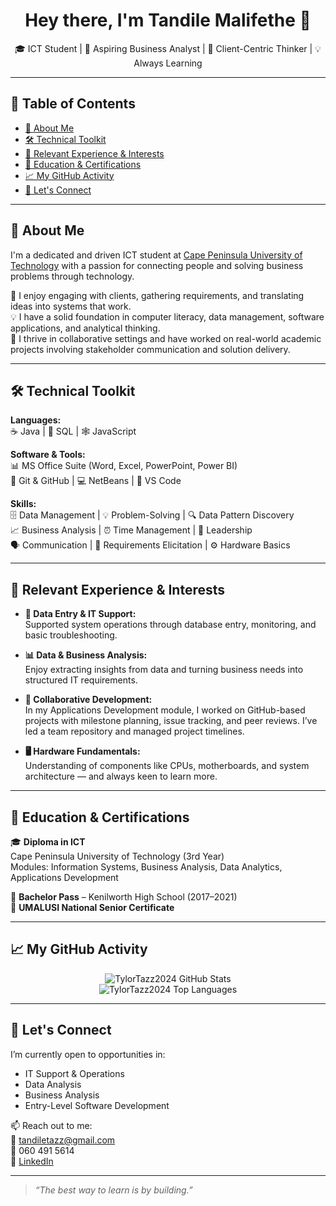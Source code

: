<h1 align="center">Hey there, I'm Tandile Malifethe 👋</h1>
<p align="center">🎓 ICT Student | 💼 Aspiring Business Analyst | 🤝 Client-Centric Thinker | 💡 Always Learning</p>

---

## 🧭 Table of Contents
- [📌 About Me](#-about-me)
- [🛠 Technical Toolkit](#-technical-toolkit)
- [📂 Relevant Experience & Interests](#-relevant-experience--interests)
- [🧾 Education & Certifications](#-education--certifications)
- [📈 My GitHub Activity](#-my-github-activity)
- [🤝 Let's Connect](#-lets-connect)

---

## 📌 About Me

I'm a dedicated and driven ICT student at [Cape Peninsula University of Technology](https://www.cput.ac.za) with a passion for connecting people and solving business problems through technology.

💬 I enjoy engaging with clients, gathering requirements, and translating ideas into systems that work.  
💡 I have a solid foundation in computer literacy, data management, software applications, and analytical thinking.  
🚀 I thrive in collaborative settings and have worked on real-world academic projects involving stakeholder communication and solution delivery.

---

## 🛠 Technical Toolkit

**Languages:**  
☕ Java | 🐘 SQL | 🕸️ JavaScript

**Software & Tools:**  
📊 MS Office Suite (Word, Excel, PowerPoint, Power BI)  
🐙 Git & GitHub | 💻 NetBeans | 📝 VS Code

**Skills:**  
🗄️ Data Management | 💡 Problem-Solving | 🔍 Data Pattern Discovery  
📈 Business Analysis | ⏰ Time Management | 🌟 Leadership  
🗣️ Communication | 👥 Requirements Elicitation | ⚙️ Hardware Basics

---

## 📂 Relevant Experience & Interests

- **📑 Data Entry & IT Support:**  
  Supported system operations through database entry, monitoring, and basic troubleshooting.

- **📊 Data & Business Analysis:**  
  Enjoy extracting insights from data and turning business needs into structured IT requirements.

- **🧠 Collaborative Development:**  
  In my Applications Development module, I worked on GitHub-based projects with milestone planning, issue tracking, and peer reviews. I’ve led a team repository and managed project timelines.

- **🖥️ Hardware Fundamentals:**  
  Understanding of components like CPUs, motherboards, and system architecture — and always keen to learn more.

---

## 🧾 Education & Certifications

🎓 **Diploma in ICT**  
Cape Peninsula University of Technology (3rd Year)  
Modules: Information Systems, Business Analysis, Data Analytics, Applications Development

🏫 **Bachelor Pass** – Kenilworth High School (2017–2021)  
📜 **UMALUSI National Senior Certificate**

---

## 📈 My GitHub Activity

<p align="center">
  <img src="https://github-readme-stats.vercel.app/api?username=TylorTazz2024&show_icons=true&theme=radical" alt="TylorTazz2024 GitHub Stats"/>
  <br/>
  <img src="https://github-readme-stats.vercel.app/api/top-langs/?username=TylorTazz2024&layout=compact&theme=radical" alt="TylorTazz2024 Top Languages"/>
</p>

---

## 🤝 Let's Connect

I’m currently open to opportunities in:

- IT Support & Operations  
- Data Analysis  
- Business Analysis  
- Entry-Level Software Development

📫 Reach out to me:  
📧 [tandiletazz@gmail.com](mailto:tandiletazz@gmail.com)  
📱 060 491 5614  
🔗 [LinkedIn](https://www.linkedin.com/in/your-link-here) <!-- Replace with your actual profile -->

---

> _“The best way to learn is by building.”_
